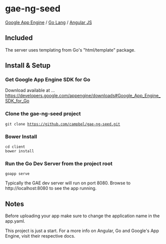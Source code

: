gae-ng-seed
===========
<a href="https://developers.google.com/appengine/">Google App Engine</a> / <a href="http://golang.org/">Go Lang</a> / <a href="http://angularjs.org/">Angular JS</a>

## Included

The server uses templating from Go's "html/template" package.

## Install & Setup

### Get Google App Engine SDK for Go 

Download available at ...
https://developers.google.com/appengine/downloads#Google_App_Engine_SDK_for_Go

### Clone the gae-ng-seed project 

<code>git clone https://github.com/campbel/gae-ng-seed.git</code>

### Bower Install

<code>cd client</code>
<br/>
<code>bower install</code>

### Run the Go Dev Server from the project root 

<code>goapp serve</code>

Typically the GAE dev server will run on port 8080. Browse to http://localhost:8080 to see the app running.

## Notes

Before uploading your app make sure to change the application name in the app.yaml.

This project is just a start. For a more info on Angular, Go and Google's App Engine, visit their respective docs.
